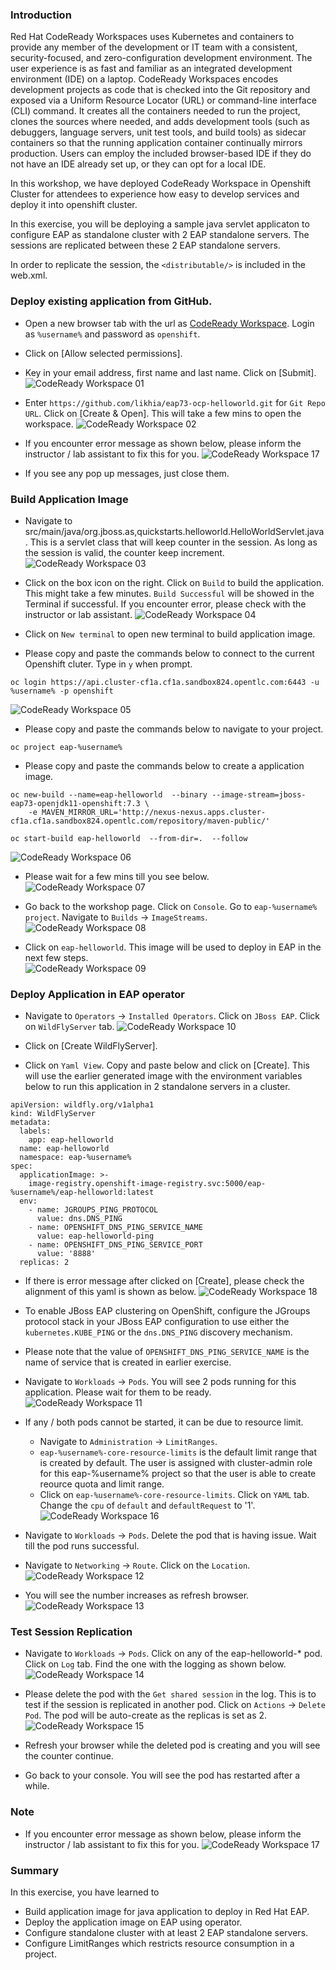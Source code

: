 ### Introduction

Red Hat CodeReady Workspaces uses Kubernetes and containers to provide any member of the development or IT team with a consistent, security-focused, and zero-configuration development environment. The user experience is as fast and familiar as an integrated development environment (IDE) on a laptop. CodeReady Workspaces encodes development projects as code that is checked into the Git repository and exposed via a Uniform Resource Locator (URL) or command-line interface (CLI) command. It creates all the containers needed to run the project, clones the sources where needed, and adds development tools (such as debuggers, language servers, unit test tools, and build tools) as sidecar containers so that the running application container continually mirrors production. Users can employ the included browser-based IDE if they do not have an IDE already set up, or they can opt for a local IDE.

In this workshop,  we have deployed CodeReady Workspace in Openshift Cluster for attendees to experience how easy to develop services and deploy it into openshift cluster. 

In this exercise,  you will be deploying a sample java servlet applicaton to configure EAP as standalone cluster with 2 EAP standalone servers. The sessions are replicated between these 2 EAP standalone servers. 

In order to replicate the session, the `<distributable/>` is included in the web.xml. 

### Deploy existing application from GitHub.  

* Open a new browser tab with the url as [CodeReady Workspace](https://codeready-openshift-workspaces.apps.cluster-cf1a.cf1a.sandbox824.opentlc.com/).  Login as `%username%` and password as `openshift`.

* Click on [Allow selected permissions].

* Key in your email address, first name and last name.  Click on [Submit].
![CodeReady Workspace 01](./images/02/crw-01.png)

* Enter `https://github.com/likhia/eap73-ocp-helloworld.git` for `Git Repo URL`. Click on [Create & Open].   This will take a few mins to open the workspace. 
![CodeReady Workspace 02](./images/02/crw-02.png)
 
* If you encounter error message as shown below, please inform the instructor / lab assistant to fix this for you. 
![CodeReady Workspace 17](./images/02/crw-17.png)

* If you see any pop up messages,  just close them. 

### Build Application Image

* Navigate to src/main/java/org.jboss.as,quickstarts.helloworld.HelloWorldServlet.java.   This is a servlet class that will keep counter in the session. As long as the session is valid,  the counter keep increment.    
![CodeReady Workspace 03](./images/02/crw-03.png)

* Click on the box icon on the right.  Click on `Build` to build the application.  This might take a few minutes. `Build Successful` will be showed in the Terminal if successful.   If you encounter error,  please check with the instructor or lab assistant.
![CodeReady Workspace 04](./images/02/crw-04.png)

* Click on `New terminal` to open new terminal to build application image.     

* Please copy and paste the commands below to connect to the current Openshift cluter.  Type in `y` when prompt. 
```copy
oc login https://api.cluster-cf1a.cf1a.sandbox824.opentlc.com:6443 -u %username% -p openshift
```
![CodeReady Workspace 05](./images/02/crw-05.png)

* Please copy and paste the commands below to navigate to your project.
```copy
oc project eap-%username%
```

* Please copy and paste the commands below to create a application image.   
```copy
oc new-build --name=eap-helloworld  --binary --image-stream=jboss-eap73-openjdk11-openshift:7.3 \
	-e MAVEN_MIRROR_URL='http://nexus-nexus.apps.cluster-cf1a.cf1a.sandbox824.opentlc.com/repository/maven-public/'
```
```copy
oc start-build eap-helloworld  --from-dir=.  --follow
```
![CodeReady Workspace 06](./images/02/crw-06.png)

* Please wait for a few mins till you see below. 
![CodeReady Workspace 07](./images/02/crw-07.png)

* Go back to the workshop page. Click on `Console`.  Go to `eap-%username% project`.  Navigate to `Builds` -> `ImageStreams`. 
![CodeReady Workspace 08](./images/02/crw-08.png) 

* Click on `eap-helloworld`. This image will be used to deploy in EAP in the next few steps.  
![CodeReady Workspace 09](./images/02/crw-09.png)

### Deploy Application in EAP operator

* Navigate to `Operators` -> `Installed Operators`.  Click on `JBoss EAP`.  Click on `WildFlyServer` tab.
![CodeReady Workspace 10](./images/02/crw-10.png)

* Click on [Create WildFlyServer].

* Click on `Yaml View`.  Copy and paste below and click on [Create]. This will use the earlier generated image with the environment variables below to run this application in 2 standalone servers in a cluster. 

```copy
apiVersion: wildfly.org/v1alpha1
kind: WildFlyServer
metadata:
  labels:
    app: eap-helloworld
  name: eap-helloworld
  namespace: eap-%username%
spec:
  applicationImage: >-
    image-registry.openshift-image-registry.svc:5000/eap-%username%/eap-helloworld:latest
  env:
    - name: JGROUPS_PING_PROTOCOL
      value: dns.DNS_PING
    - name: OPENSHIFT_DNS_PING_SERVICE_NAME
      value: eap-helloworld-ping
    - name: OPENSHIFT_DNS_PING_SERVICE_PORT
      value: '8888'
  replicas: 2
```
* If there is error message after clicked on [Create], please check the alignment of this yaml is shown as below. 
![CodeReady Workspace 18](./images/02/crw-18.png)

* To enable JBoss EAP clustering on OpenShift, configure the JGroups protocol stack in your JBoss EAP configuration to use either the `kubernetes.KUBE_PING` or the `dns.DNS_PING` discovery mechanism.

* Please note that the value of `OPENSHIFT_DNS_PING_SERVICE_NAME` is the name of service that is created in earlier exercise. 

* Navigate to `Workloads` -> `Pods`.  You will see 2 pods running for this application.  Please wait for them to be ready.   
![CodeReady Workspace 11](./images/02/crw-11.png)

* If any / both pods cannot be started, it can be due to resource limit.  
  * Navigate to `Administration` -> `LimitRanges`.  
  * `eap-%username%-core-resource-limits` is the default limit range that is created by default.  The user is assigned with cluster-admin role for this eap-%username% project so that the user is able to create reource quota and limit range.
  * Click on `eap-%username%-core-resource-limits`.  Click on `YAML` tab.  Change the `cpu` of `default` and `defaultRequest` to '1'. 
![CodeReady Workspace 16](./images/02/crw-16.png)

* Navigate to `Workloads` -> `Pods`.  Delete the pod that is having issue.  Wait till the pod runs successful.  

* Navigate to `Networking` -> `Route`.  Click on the `Location`. 
![CodeReady Workspace 12](./images/02/crw-12.png)

* You will see the number increases as refresh browser.
![CodeReady Workspace 13](./images/02/crw-13.png)

### Test Session Replication

* Navigate to `Workloads` -> `Pods`.  Click on any of the eap-helloworld-* pod. Click on `Log` tab.  Find the one with the logging as shown below.    
![CodeReady Workspace 14](./images/02/crw-14.png)

* Please delete the pod with the `Get shared session` in the log.  This is to test if the session is replicated in another pod.  Click on `Actions` -> `Delete Pod`. The pod will be auto-create as the replicas is set as 2.  
![CodeReady Workspace 15](./images/02/crw-15.png)

* Refresh your browser while the deleted pod is creating and you will see the counter continue. 

* Go back to your console.  You will see the pod has restarted after a while. 

### Note

* If you encounter error message as shown below, please inform the instructor / lab assistant to fix this for you. 
![CodeReady Workspace 17](./images/02/crw-17.png)
 
### Summary
In this exercise, you have learned to 

* Build application image for java application to deploy in Red Hat EAP. 
* Deploy the application image on EAP using operator.
* Configure standalone cluster with at least 2 EAP standalone servers. 
* Configure LimitRanges which restricts resource consumption in a project.

